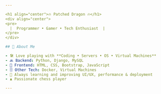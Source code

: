```yaml
---

<h1 align="center">🔥 Patched Dragon 🔥</h1>
<div align="center"> 
<pre>
  |  Programmer • Gamer • Tech Enthusiast  |
</pre>
</div>

## 🧠 About Me

- 🛠️ Love playing with **Coding • Servers • OS • Virtual Machines**
- 🔙 Backend: Python, Django, MySQL
- 🎨 Frontend: HTML, CSS, Bootstrap, JavaScript
- 🗄️ Other Tech: Docker, Virtual Machines
- 🚀 Always learning and improving UI/UX, performance & deployment
- ♟️ Passionate chess player

---
```


